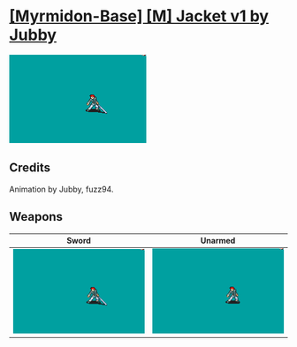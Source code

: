 # [\[Myrmidon-Base\] \[M\] Jacket v1 by Jubby](./)

<img src="./1.%20Sword/Sword_000.png" alt="[Myrmidon-Base] [M] Jacket v1 by Jubby standing" />

## Credits

Animation by Jubby, fuzz94.

## Weapons


|Sword |Unarmed |
|  :---: | :---: |
| <img alt="Sword animation" src="./1.%20Sword/Sword.gif" /> | <img alt="Unarmed animation" src="./8.%20Unarmed/Unarmed.gif" /> |
